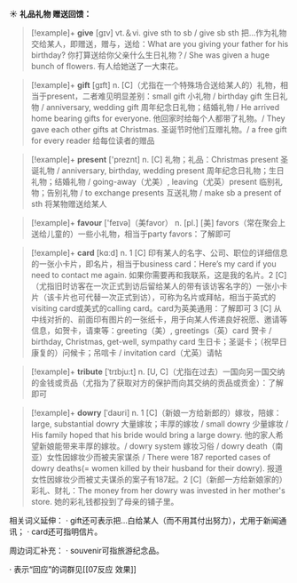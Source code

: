☀ <span class="category">**礼品礼物 赠送回馈：**</span>
>[!example]+ <span class="vocabulary">**give**</span> [ɡɪv] 
> <span class="definition">vt.＆vi. give sth to sb / give sb sth 把…作为礼物交给某人，即赠送，赠与，送给：</span>What are you giving your father for his birthday? 你打算送给你父亲什么生日礼物？/ She was given a huge bunch of flowers. 有人给她送了一大束花。

>[!example]+ <span class="vocabulary">**gift**</span> [ɡɪft] 
> <span class="definition">n. [C]（尤指在一个特殊场合送给某人的）礼物，相当于present，二者难见明显差别：</span>small gift 小礼物 / birthday gift 生日礼物 / anniversary, wedding gift 周年纪念日礼物；结婚礼物 / He arrived home bearing gifts for everyone. 他回家时给每个人都带了礼物。/ They gave each other gifts at Christmas. 圣诞节时他们互赠礼物。/ a free gift for every reader 给每位读者的赠品

>[!example]+ <span class="vocabulary">**present**</span> ['preznt] 
> <span class="definition">n. [C] 礼物；礼品：</span>Christmas present 圣诞礼物 / anniversary, birthday, wedding present 周年纪念日礼物；生日礼物；结婚礼物 / going-away（尤美）, leaving（尤英）present 临别礼物；告别礼物 / to exchange presents 互送礼物 / make sb a present of sth 将某物赠送给某人

>[!example]+ <span class="vocabulary">**favour**</span> ['feɪvə]（美favor）
> <span class="definition">n. [pl.] [美] favors（常在聚会上送给儿童的）一些小礼物，相当于party favors：</span>了解即可

>[!example]+ <span class="vocabulary">**card**</span> [kɑːd] 
> <span class="definition">n. 1 [C] 印有某人的名字、公司、职位的详细信息的一张小卡片，即名片，相当于business card：</span>Here’s my card if you need to contact me again. 如果你需要再和我联系，这是我的名片。<span class="definition">2 [C]（尤指旧时访客在一次正式到访后留给某人的带有该访客名字的）一张小卡片（该卡片也可代替一次正式到访），可称为名片或拜帖，相当于英式的visiting card或美式的calling card。card为英美通用：</span>了解即可 <span class="definition">3 [C] 从中线对折的、前面印有图片的一张纸卡，用于向某人传递良好祝愿、邀请等信息，如贺卡，请柬等：</span>greeting（美）, greetings（英）card 贺卡 / birthday, Christmas, get-well, sympathy card 生日卡；圣诞卡；（祝早日康复的）问候卡；吊唁卡 / invitation card（尤英）请帖
           
>[!example]+ <span class="vocabulary">**tribute**</span> [ˈtrɪbju:t]
> <span class="definition">n. [U, C]（尤指在过去）一国向另一国交纳的金钱或贡品（尤指为了获取对方的保护而向其交纳的贡品或贡金）：</span>了解即可
           
>[!example]+ <span class="vocabulary">**dowry**</span> [ˈdaʊri]
> <span class="definition">n. 1 [C]（新娘一方给新郎的）嫁妆，陪嫁：</span>large, substantial dowry 大量嫁妆；丰厚的嫁妆 / small dowry 少量嫁妆 / His family hoped that his bride would bring a large dowry. 他的家人希望新娘能带来丰厚的嫁妆。/ dowry system 嫁妆习俗 / dowry death（南亚）女性因嫁妆少而被夫家谋杀 / There were 187 reported cases of dowry deaths(= women killed by their husband for their dowry). 报道女性因嫁妆少而被丈夫谋杀的案子有187起。<span class="definition">2 [C]（新郎一方给新娘家的）彩礼、财礼：</span>The money from her dowry was invested in her mother's store. 她的彩礼钱都投到了母亲的铺子里。

相关词义延伸：
· gift还可表示把…白给某人（而不用其付出努力），尤用于新闻通讯；
· card还可指明信片。

周边词汇补充：
· souvenir可指旅游纪念品。

· 表示“回应”的词群见[[07反应 效果]]
